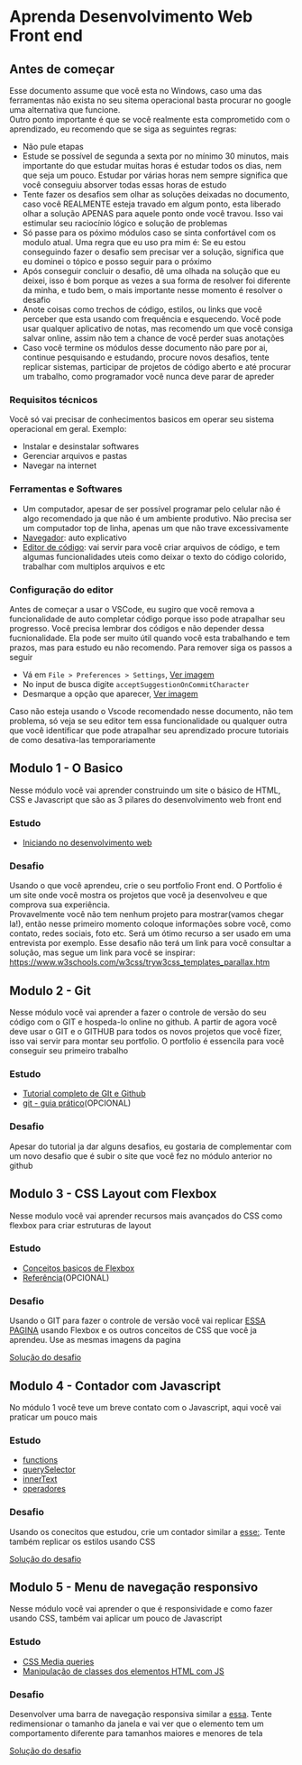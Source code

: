 # Aprenda Desenvolvimento Web Front end

## Antes de começar

Esse documento assume que você esta no Windows, caso uma das ferramentas não exista no seu sitema operacional basta procurar no google uma alternativa que funcione.\
Outro ponto importante é que se você realmente esta comprometido com o aprendizado, eu recomendo que se siga as seguintes regras:

- Não pule etapas
- Estude se possível de segunda a sexta por no mínimo 30 minutos, mais importante do que estudar muitas horas é estudar todos os dias, nem que seja um pouco. Estudar por várias horas nem sempre significa que você conseguiu absorver todas essas horas de estudo
- Tente fazer os desafios sem olhar as soluções deixadas no documento, caso você REALMENTE esteja travado em algum ponto, esta liberado olhar a solução APENAS para aquele ponto onde você travou. Isso vai estimular seu raciocínio lógico e solução de problemas
- Só passe para os póximo módulos caso se sinta confortável com os modulo atual. Uma regra que eu uso pra mim é: Se eu estou conseguindo fazer o desafio sem precisar ver a solução, significa que eu dominei o tópico e posso seguir para o próximo
- Após conseguir concluir o desafio, dê uma olhada na solução que eu deixei, isso é bom porque as vezes a sua forma de resolver foi diferente da minha, e tudo bem, o mais importante nesse momento é resolver o desafio
- Anote coisas como trechos de código, estilos, ou links que você perceber que esta usando com frequência e esquecendo. Você pode usar qualquer aplicativo de notas, mas recomendo um que você consiga salvar online, assim não tem a chance de você perder suas anotações
- Caso você termine os módulos desse documento não pare por ai, continue pesquisando e estudando, procure novos desafios, tente replicar sistemas, participar de projetos de código aberto e até procurar um trabalho, como programador você nunca deve parar de apreder

### Requisitos técnicos

Você só vai precisar de conhecimentos basicos em operar seu sistema operacional em geral. Exemplo: 

- Instalar e desinstalar softwares
- Gerenciar arquivos e pastas
- Navegar na internet

### Ferramentas e Softwares

- Um computador, apesar de ser possível programar pelo celular não é algo recomendado ja que não é um ambiente produtivo. Não precisa ser um computador top de linha, apenas um que não trave excessivamente
- [Navegador](https://www.google.com/intl/pt-BR/chrome/): auto explicativo
- [Editor de código](https://code.visualstudio.com/): vai servir para você criar arquivos de código, e tem algumas funcionalidades uteis como deixar o texto do código colorido, trabalhar com multiplos arquivos e etc

### Configuração do editor

Antes de começar a usar o VSCode, eu sugiro que você remova a funcionalidade de auto completar código porque isso pode atrapalhar seu progresso. Você precisa lembrar dos códigos e não depender dessa fucnionalidade. Ela pode ser muito útil quando você esta trabalhando e tem prazos, mas para estudo eu não recomendo. Para remover siga os passos a seguir

- Vá em `File > Preferences > Settings`, [Ver imagem](https://github.com/RodrigoWebDev/frontend-school/assets/30677819/6f24dfb5-6554-4b44-b799-049078444e11)
- No input de busca digite `acceptSuggestionOnCommitCharacter`
- Desmarque a opção que aparecer, [Ver imagem](https://github.com/RodrigoWebDev/frontend-school/assets/30677819/824e2aae-8f80-457f-8f19-48d28c1312bb)

Caso não esteja usando o Vscode recomendado nesse documento, não tem problema, só veja se seu editor tem essa funcionalidade ou qualquer outra que você identificar que pode atrapalhar seu aprendizado procure tutoriais de como desativa-las  temporariamente

## Modulo 1 - O Basico

Nesse módulo você vai aprender construindo um site o básico de HTML, CSS e Javascript que são as 3 pilares do desenvolvimento web front end

### Estudo

- [Iniciando no desenvolvimento web](https://developer.mozilla.org/pt-BR/docs/Learn/Getting_started_with_the_web)

### Desafio

Usando o que você aprendeu, crie o seu portfolio Front end. O Portfolio é um site onde você mostra os projetos que você ja desenvolveu e que comprova sua experiência.\
Provavelmente você não tem nenhum projeto para mostrar(vamos chegar la!), então nesse primeiro momento coloque informações sobre você, como contato, redes sociais, foto etc. Será um ótimo recurso a ser usado em uma entrevista por exemplo. Esse desafio não terá um link para você consultar a solução, mas segue um link para você se inspirar: https://www.w3schools.com/w3css/tryw3css_templates_parallax.htm

## Modulo 2 - Git

Nesse módulo você vai aprender a fazer o controle de versão do seu código com o GIT e hospeda-lo online no github. A partir de agora você deve usar o GIT e o GITHUB para todos os novos projetos que você fizer, isso vai servir para montar seu portfolio. O portfolio é essencila para você conseguir seu primeiro trabalho

### Estudo

- [Tutorial completo de GIt e Github](https://www.youtube.com/watch?v=kB5e-gTAl_s)
- [git - guia prático](https://rogerdudler.github.io/git-guide/index.pt_BR.html)(OPCIONAL)

### Desafio

Apesar do tutorial ja dar alguns desafios, eu gostaria de complementar com um novo desafio que é subir o site que você fez no módulo anterior no github

## Modulo 3 - CSS Layout com Flexbox

Nesse modulo você vai aprender recursos mais avançados do CSS como flexbox para criar estruturas de layout

### Estudo

- [Conceitos basicos de Flexbox](https://developer.mozilla.org/pt-BR/docs/Web/CSS/CSS_Flexible_Box_Layout/Basic_Concepts_of_Flexbox)
- [Referência](https://origamid.com/projetos/flexbox-guia-completo/)(OPCIONAL)

### Desafio

Usando o GIT para fazer o controle de versão você vai replicar [ESSA PAGINA](https://codepen.io/RodrigoWebDev/full/wvmVxmZ) usando Flexbox e os outros conceitos de CSS que você ja aprendeu. Use as mesmas imagens da pagina

[Solução do desafio](https://codepen.io/RodrigoWebDev/pen/wvmVxmZ?editors=0100)

## Modulo 4 - Contador com Javascript

No módulo 1 você teve um breve contato com o Javascript, aqui você vai praticar um pouco mais

### Estudo

- [functions](https://www.w3schools.com/js/js_functions.asp)
- [querySelector](https://www.w3schools.com/jsref/met_document_queryselector.asp)
- [innerText](https://www.w3schools.com/jsref/prop_node_innertext.asp)
- [operadores](https://www.w3schools.com/js/js_operators.asp)

### Desafio

Usando os conecitos que estudou, crie um contador similar a [esse:](https://codepen.io/RodrigoWebDev/full/NWYggeG). Tente também replicar os estilos usando CSS

[Solução do desafio](https://codepen.io/RodrigoWebDev/pen/NWYggeG)

## Modulo 5 - Menu de navegação responsivo

Nesse módulo você vai aprender o que é responsividade e como fazer usando CSS, também vai aplicar um pouco de Javascript

### Estudo

- [CSS Media queries](https://www.w3schools.com/cssref/css3_pr_mediaquery.asp)
- [Manipulação de classes dos elementos HTML com JS](https://www.w3schools.com/jsref/prop_element_classlist.asp)

### Desafio

Desenvolver uma barra de navegação responsiva similar a [essa](https://codepen.io/RodrigoWebDev/full/RwKBJyW). Tente redimensionar o tamanho da janela e vai ver que o elemento tem um comportamento diferente para tamanhos maiores e menores de tela

[Solução do desafio](https://codepen.io/RodrigoWebDev/pen/RwKBJyW?editors=0010)

